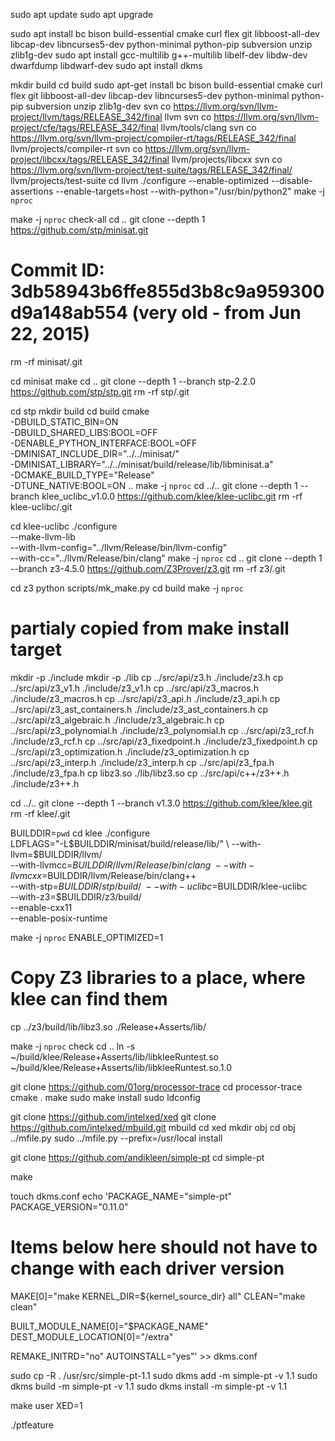 sudo apt update
sudo apt upgrade

sudo apt install bc bison build-essential cmake curl flex git libboost-all-dev libcap-dev libncurses5-dev python-minimal python-pip subversion unzip zlib1g-dev
sudo apt install gcc-multilib g++-multilib libelf-dev libdw-dev dwarfdump libdwarf-dev
sudo apt install dkms

mkdir build
cd build
sudo apt-get install bc bison build-essential cmake curl flex git libboost-all-dev libcap-dev libncurses5-dev python-minimal python-pip subversion unzip zlib1g-dev
svn co https://llvm.org/svn/llvm-project/llvm/tags/RELEASE_342/final llvm
svn co https://llvm.org/svn/llvm-project/cfe/tags/RELEASE_342/final llvm/tools/clang
svn co https://llvm.org/svn/llvm-project/compiler-rt/tags/RELEASE_342/final llvm/projects/compiler-rt
svn co https://llvm.org/svn/llvm-project/libcxx/tags/RELEASE_342/final llvm/projects/libcxx
svn co https://llvm.org/svn/llvm-project/test-suite/tags/RELEASE_342/final/ llvm/projects/test-suite
cd llvm
./configure --enable-optimized --disable-assertions --enable-targets=host --with-python="/usr/bin/python2"
make -j `nproc`

make -j `nproc` check-all
cd ..
git clone --depth 1 https://github.com/stp/minisat.git
# Commit ID: 3db58943b6ffe855d3b8c9a959300d9a148ab554 (very old - from Jun 22, 2015)
rm -rf minisat/.git

cd minisat
make
cd ..
git clone --depth 1 --branch stp-2.2.0 https://github.com/stp/stp.git
rm -rf stp/.git

cd stp
mkdir build
cd build
cmake \
 -DBUILD_STATIC_BIN=ON \
 -DBUILD_SHARED_LIBS:BOOL=OFF \
 -DENABLE_PYTHON_INTERFACE:BOOL=OFF \
 -DMINISAT_INCLUDE_DIR="../../minisat/" \
 -DMINISAT_LIBRARY="../../minisat/build/release/lib/libminisat.a" \
 -DCMAKE_BUILD_TYPE="Release" \
 -DTUNE_NATIVE:BOOL=ON ..
make -j `nproc`
cd ../..
git clone --depth 1 --branch klee_uclibc_v1.0.0 https://github.com/klee/klee-uclibc.git
rm -rf klee-uclibc/.git

cd klee-uclibc
./configure \
 --make-llvm-lib \
 --with-llvm-config="../llvm/Release/bin/llvm-config" \
 --with-cc="../llvm/Release/bin/clang"
make -j `nproc`
cd ..
git clone --depth 1 --branch z3-4.5.0 https://github.com/Z3Prover/z3.git
rm -rf z3/.git

cd z3
python scripts/mk_make.py
cd build
make -j `nproc`

# partialy copied from make install target
mkdir -p ./include
mkdir -p ./lib
cp ../src/api/z3.h ./include/z3.h
cp ../src/api/z3_v1.h ./include/z3_v1.h
cp ../src/api/z3_macros.h ./include/z3_macros.h
cp ../src/api/z3_api.h ./include/z3_api.h
cp ../src/api/z3_ast_containers.h ./include/z3_ast_containers.h
cp ../src/api/z3_algebraic.h ./include/z3_algebraic.h
cp ../src/api/z3_polynomial.h ./include/z3_polynomial.h
cp ../src/api/z3_rcf.h ./include/z3_rcf.h
cp ../src/api/z3_fixedpoint.h ./include/z3_fixedpoint.h
cp ../src/api/z3_optimization.h ./include/z3_optimization.h
cp ../src/api/z3_interp.h ./include/z3_interp.h
cp ../src/api/z3_fpa.h ./include/z3_fpa.h
cp libz3.so ./lib/libz3.so
cp ../src/api/c++/z3++.h ./include/z3++.h

cd ../..
git clone --depth 1 --branch v1.3.0 https://github.com/klee/klee.git
rm -rf klee/.git

BUILDDIR=`pwd`
cd klee
./configure \
 LDFLAGS="-L$BUILDDIR/minisat/build/release/lib/" \
 --with-llvm=$BUILDDIR/llvm/ \
 --with-llvmcc=$BUILDDIR/llvm/Release/bin/clang \
 --with-llvmcxx=$BUILDDIR/llvm/Release/bin/clang++ \
 --with-stp=$BUILDDIR/stp/build/ \
 --with-uclibc=$BUILDDIR/klee-uclibc \
 --with-z3=$BUILDDIR/z3/build/ \
 --enable-cxx11 \
 --enable-posix-runtime

make -j `nproc` ENABLE_OPTIMIZED=1

# Copy Z3 libraries to a place, where klee can find them
cp ../z3/build/lib/libz3.so ./Release+Asserts/lib/

make -j `nproc` check
cd ..
ln -s ~/build/klee/Release+Asserts/lib/libkleeRuntest.so ~/build/klee/Release+Asserts/lib/libkleeRuntest.so.1.0

git clone https://github.com/01org/processor-trace
cd processor-trace
cmake .
make
sudo make install
sudo ldconfig

git clone https://github.com/intelxed/xed
git clone https://github.com/intelxed/mbuild.git mbuild
cd xed
mkdir obj
cd obj
../mfile.py
sudo ../mfile.py --prefix=/usr/local install

git clone https://github.com/andikleen/simple-pt
cd simple-pt

make

touch dkms.conf
echo 'PACKAGE_NAME="simple-pt"
PACKAGE_VERSION="0.11.0"

# Items below here should not have to change with each driver version
MAKE[0]="make KERNEL_DIR=${kernel_source_dir} all"
CLEAN="make clean"

BUILT_MODULE_NAME[0]="$PACKAGE_NAME"
DEST_MODULE_LOCATION[0]="/extra"

REMAKE_INITRD="no"
AUTOINSTALL="yes"' >> dkms.conf

sudo cp -R . /usr/src/simple-pt-1.1
sudo dkms add -m simple-pt -v 1.1
sudo dkms build -m simple-pt -v 1.1
sudo dkms install -m simple-pt -v 1.1

make user XED=1

./ptfeature